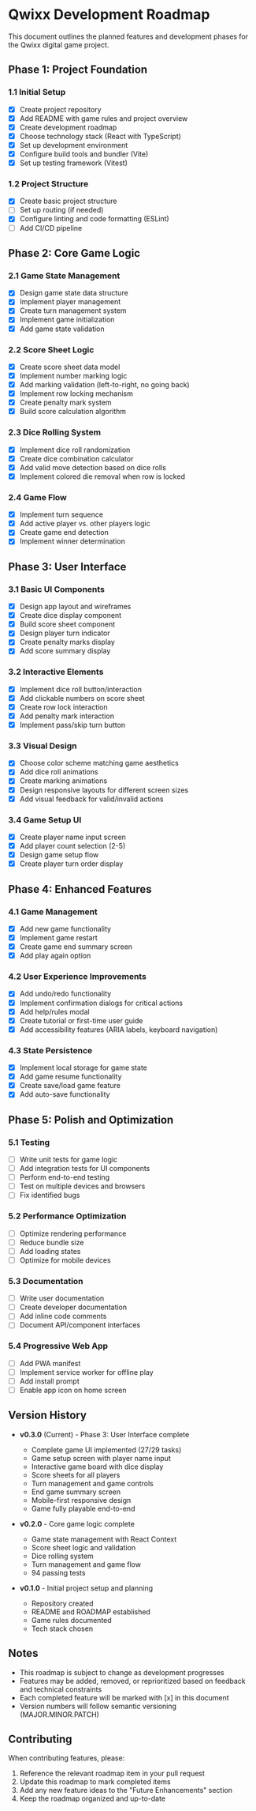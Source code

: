# Qwixx Development Roadmap

This document outlines the planned features and development phases for the Qwixx digital game project.

## Phase 1: Project Foundation

### 1.1 Initial Setup
- [x] Create project repository
- [x] Add README with game rules and project overview
- [x] Create development roadmap
- [x] Choose technology stack (React with TypeScript)
- [x] Set up development environment
- [x] Configure build tools and bundler (Vite)
- [x] Set up testing framework (Vitest)

### 1.2 Project Structure
- [x] Create basic project structure
- [ ] Set up routing (if needed)
- [x] Configure linting and code formatting (ESLint)
- [ ] Add CI/CD pipeline

## Phase 2: Core Game Logic

### 2.1 Game State Management
- [x] Design game state data structure
- [x] Implement player management
- [x] Create turn management system
- [x] Implement game initialization
- [x] Add game state validation

### 2.2 Score Sheet Logic
- [x] Create score sheet data model
- [x] Implement number marking logic
- [x] Add marking validation (left-to-right, no going back)
- [x] Implement row locking mechanism
- [x] Create penalty mark system
- [x] Build score calculation algorithm

### 2.3 Dice Rolling System
- [x] Implement dice roll randomization
- [x] Create dice combination calculator
- [x] Add valid move detection based on dice rolls
- [x] Implement colored die removal when row is locked

### 2.4 Game Flow
- [x] Implement turn sequence
- [x] Add active player vs. other players logic
- [x] Create game end detection
- [x] Implement winner determination

## Phase 3: User Interface

### 3.1 Basic UI Components
- [x] Design app layout and wireframes
- [x] Create dice display component
- [x] Build score sheet component
- [x] Design player turn indicator
- [x] Create penalty marks display
- [x] Add score summary display

### 3.2 Interactive Elements
- [x] Implement dice roll button/interaction
- [x] Add clickable numbers on score sheet
- [x] Create row lock interaction
- [x] Add penalty mark interaction
- [x] Implement pass/skip turn button

### 3.3 Visual Design
- [x] Choose color scheme matching game aesthetics
- [x] Add dice roll animations
- [x] Create marking animations
- [x] Design responsive layouts for different screen sizes
- [x] Add visual feedback for valid/invalid actions

### 3.4 Game Setup UI
- [x] Create player name input screen
- [x] Add player count selection (2-5)
- [x] Design game setup flow
- [x] Create player turn order display

## Phase 4: Enhanced Features

### 4.1 Game Management
- [x] Add new game functionality
- [x] Implement game restart
- [x] Create game end summary screen
- [x] Add play again option

### 4.2 User Experience Improvements
- [x] Add undo/redo functionality
- [x] Implement confirmation dialogs for critical actions
- [x] Add help/rules modal
- [x] Create tutorial or first-time user guide
- [x] Add accessibility features (ARIA labels, keyboard navigation)

### 4.3 State Persistence
- [x] Implement local storage for game state
- [x] Add game resume functionality
- [x] Create save/load game feature
- [x] Add auto-save functionality

## Phase 5: Polish and Optimization

### 5.1 Testing
- [ ] Write unit tests for game logic
- [ ] Add integration tests for UI components
- [ ] Perform end-to-end testing
- [ ] Test on multiple devices and browsers
- [ ] Fix identified bugs

### 5.2 Performance Optimization
- [ ] Optimize rendering performance
- [ ] Reduce bundle size
- [ ] Add loading states
- [ ] Optimize for mobile devices

### 5.3 Documentation
- [ ] Write user documentation
- [ ] Create developer documentation
- [ ] Add inline code comments
- [ ] Document API/component interfaces

### 5.4 Progressive Web App
- [ ] Add PWA manifest
- [ ] Implement service worker for offline play
- [ ] Add install prompt
- [ ] Enable app icon on home screen

## Version History

- **v0.3.0** (Current) - Phase 3: User Interface complete
  - Complete game UI implemented (27/29 tasks)
  - Game setup screen with player name input
  - Interactive game board with dice display
  - Score sheets for all players
  - Turn management and game controls
  - End game summary screen
  - Mobile-first responsive design
  - Game fully playable end-to-end

- **v0.2.0** - Core game logic complete
  - Game state management with React Context
  - Score sheet logic and validation
  - Dice rolling system
  - Turn management and game flow
  - 94 passing tests

- **v0.1.0** - Initial project setup and planning
  - Repository created
  - README and ROADMAP established
  - Game rules documented
  - Tech stack chosen

## Notes

- This roadmap is subject to change as development progresses
- Features may be added, removed, or reprioritized based on feedback and technical constraints
- Each completed feature will be marked with [x] in this document
- Version numbers will follow semantic versioning (MAJOR.MINOR.PATCH)

## Contributing

When contributing features, please:
1. Reference the relevant roadmap item in your pull request
2. Update this roadmap to mark completed items
3. Add any new feature ideas to the "Future Enhancements" section
4. Keep the roadmap organized and up-to-date
